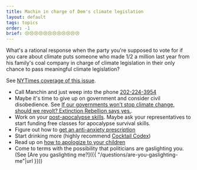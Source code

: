 ```yaml
---
title: Machin in charge of Dem's climate legislation
layout: default
tags: topics
order: -1
brief: 😢😢😢😢😢😢😢😢😢😢😢😢
---
```


What's a rational response when the party you're supposed to vote for
if you care about climate puts someone who made 1/2 a million last
year from his family's coal company in charge of climate legislation
in their only chance to pass meaningful climate legislation?

See [NYTimes coverage of this issue][].

- Call Manchin and just weep into the phone [202-224-3954][]
- Maybe it's time to give up on government and consider civil
  disobedience.  See [If our governments won’t stop climate change,
  should we revolt? Extinction Rebellion says yes.][].
- Work on your [post-apocalypse skills][].  Maybe ask your
  representatives to start funding free classes for apocalypse
  survival skills.
- Figure out how to [get an anti-anxiety prescription][]
- Start drinking more (highly recommend [Cocktail Codex][])
- Read up on [how to apologize to your children][]
- Come to terms with the possibility that politicians are gaslighting
  you.  (See [Are you gaslighting me?]({{ "/questions/are-you-gaslighting-me"|url }}))

[202-224-3954]: tel:+1202-224-3954
[NYTimes coverage of this issue]: https://www.nytimes.com/2021/09/19/climate/manchin-climate-biden.html
[If our governments won’t stop climate change, should we revolt? Extinction Rebellion says yes.]: https://www.vox.com/future-perfect/2019/12/20/21028407/extinction-rebellion-climate-change-nonviolent-civil-disobedience
[post-apocalypse skills]: https://medium.com/@gypsybandito/10-skills-youll-need-to-survive-the-apocalypse-b1e274d58a12
[get an anti-anxiety prescription]: https://www.google.com/search?q=how+to+get+a+prescription+for+anti+anxiety+medication
[Cocktail Codex]: https://www.deathandcompanymarket.com/products/cocktail-codex
[how to apologize to your children]: https://www.google.com/search?q=how+to+apologize+to+your+children
